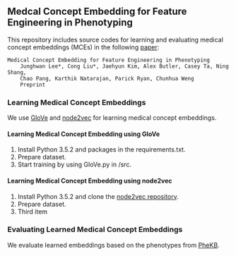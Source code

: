## Medcal Concept Embedding for Feature Engineering in Phenotyping

This repository includes source codes for learning and evaluating medical concept embeddings (MCEs) in the following [paper](https://scholar.google.com/citations?user=iSx6QrwAAAAJ&hl=en&oi=ao):

    Medical Concept Embedding for Feature Engineering in Phenotyping 
        Junghwan Lee*, Cong Liu*, Jaehyun Kim, Alex Butler, Casey Ta, Ning Shang,
        Chao Pang, Karthik Natarajan, Parick Ryan, Chunhua Weng
        Preprint


### Learning Medical Concept Embeddings
We use [GloVe](https://nlp.stanford.edu/pubs/glove.pdf) and [node2vec](https://snap.stanford.edu/node2vec/) for learning medical concept embeddings.

#### Learning Medical Concept Embedding using GloVe
1. Install Python 3.5.2 and packages in the requirements.txt.
2. Prepare dataset.
3. Start training by using GloVe.py in /src. 

#### Learning Medical Concept Embedding using node2vec
1. Install Python 3.5.2 and clone the [node2vec repository](https://github.com/aditya-grover/node2vec).
2. Prepare dataset.
3. Third item

### Evaluating Learned Medical Concept Embeddings
We evaluate learned embeddings based on the phenotypes from [PheKB](https://www.phekb.org/).

